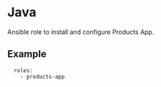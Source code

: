Java
====

Ansible role to install and configure Products App.

## Example

```
  roles:
    - products-app
```

